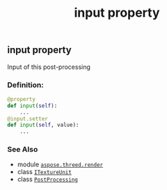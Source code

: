 ﻿---
title: input property
second_title: Aspose.3D for Python via .NET API References
description: 
type: docs
weight: 70
url: /aspose.threed.render/postprocessing/input/
is_root: false
---

## input property


Input of this post-processing
### Definition:
```python
@property
def input(self):
    ...
@input.setter
def input(self, value):
    ...
```

### See Also
* module [`aspose.threed.render`](../../)
* class [`ITextureUnit`](/3d/python-net/aspose.threed.render/itextureunit)
* class [`PostProcessing`](/3d/python-net/aspose.threed.render/postprocessing)
